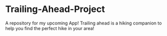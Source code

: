 # Trailing-Ahead-Project
A repository for my upcoming App!
Trailing ahead is a hiking companion to help you find the perfect hike in your area!
